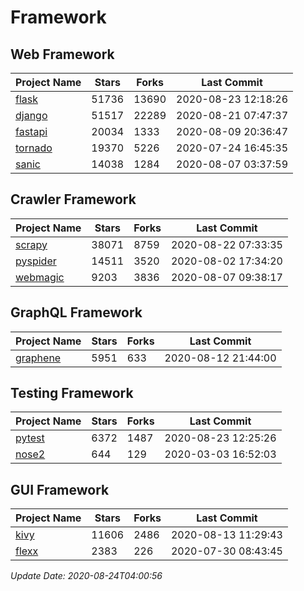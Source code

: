 # Framework

## Web Framework

| Project Name | Stars | Forks | Last Commit |
| ------------ | ----- | ----- | ----------- |
| [flask](https://github.com/pallets/flask) | 51736 | 13690 | 2020-08-23 12:18:26 |
| [django](https://github.com/django/django) | 51517 | 22289 | 2020-08-21 07:47:37 |
| [fastapi](https://github.com/tiangolo/fastapi) | 20034 | 1333 | 2020-08-09 20:36:47 |
| [tornado](https://github.com/tornadoweb/tornado) | 19370 | 5226 | 2020-07-24 16:45:35 |
| [sanic](https://github.com/huge-success/sanic) | 14038 | 1284 | 2020-08-07 03:37:59 |

## Crawler Framework

| Project Name | Stars | Forks | Last Commit |
| ------------ | ----- | ----- | ----------- |
| [scrapy](https://github.com/scrapy/scrapy) | 38071 | 8759 | 2020-08-22 07:33:35 |
| [pyspider](https://github.com/binux/pyspider) | 14511 | 3520 | 2020-08-02 17:34:20 |
| [webmagic](https://github.com/code4craft/webmagic) | 9203 | 3836 | 2020-08-07 09:38:17 |

## GraphQL Framework

| Project Name | Stars | Forks | Last Commit |
| ------------ | ----- | ----- | ----------- |
| [graphene](https://github.com/graphql-python/graphene) | 5951 | 633 | 2020-08-12 21:44:00 |

## Testing Framework

| Project Name | Stars | Forks | Last Commit |
| ------------ | ----- | ----- | ----------- |
| [pytest](https://github.com/pytest-dev/pytest) | 6372 | 1487 | 2020-08-23 12:25:26 |
| [nose2](https://github.com/nose-devs/nose2) | 644 | 129 | 2020-03-03 16:52:03 |

## GUI Framework

| Project Name | Stars | Forks | Last Commit |
| ------------ | ----- | ----- | ----------- |
| [kivy](https://github.com/kivy/kivy) | 11606 | 2486 | 2020-08-13 11:29:43 |
| [flexx](https://github.com/flexxui/flexx) | 2383 | 226 | 2020-07-30 08:43:45 |

*Update Date: 2020-08-24T04:00:56*